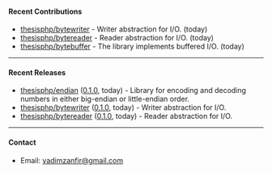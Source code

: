#### Recent Contributions

- [thesisphp/bytewriter](https://github.com/thesisphp/bytewriter) - Writer abstraction for I/O. (today)
- [thesisphp/bytereader](https://github.com/thesisphp/bytereader) - Reader abstraction for I/O. (today)
- [thesisphp/bytebuffer](https://github.com/thesisphp/bytebuffer) - The library implements buffered I/O. (today)

---

#### Recent Releases

- [thesisphp/endian](https://github.com/thesisphp/endian) ([0.1.0](https://github.com/thesisphp/endian/releases/tag/0.1.0), today) - Library for encoding and decoding numbers in either big-endian or little-endian order.
- [thesisphp/bytewriter](https://github.com/thesisphp/bytewriter) ([0.1.0](https://github.com/thesisphp/bytewriter/releases/tag/0.1.0), today) - Writer abstraction for I/O.
- [thesisphp/bytereader](https://github.com/thesisphp/bytereader) ([0.1.0](https://github.com/thesisphp/bytereader/releases/tag/0.1.0), today) - Reader abstraction for I/O.

---

#### Contact

- Email: [vadimzanfir@gmail.com](mailto://vadimzanfir@gmail.com)
